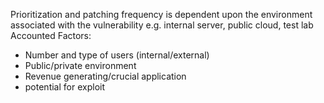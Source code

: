 Prioritization and patching frequency is dependent upon the environment associated with the vulnerability e.g. internal server, public cloud, test lab
Accounted Factors:
- Number and type of users (internal/external)
- Public/private environment
- Revenue generating/crucial application
- potential for exploit